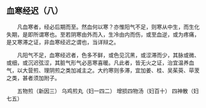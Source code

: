 ## 血寒经迟（八）


&emsp;&emsp;凡血寒者，经必后期而至。然血何以寒？亦惟阳气不足，则寒从中生，而生化失期，是即所谓寒也。至若阴寒由外而入，生冷由内而伤，或至血逆，或为疼痛，是又寒滞之证，非血寒经迟之谓也，当详辩之。

&emsp;&emsp;凡阳气不足，血寒经迟者，色多不鲜，或色见沉黑，或涩滞而少，其脉或微、或细，或沉迟弦涩，其脏气形气必恶寒喜暖。凡此者，皆无火之证，治宜温养血气，以大营煎、理阴煎之类加减主之。大约寒则多滞，宜加姜、桂、吴茱萸、荜茇之类，甚者须加附子。

&emsp;&emsp;五物煎（新因三） 乌鸡煎丸（妇一四二） 增损四物汤（妇百十） 四神散（妇七五）

